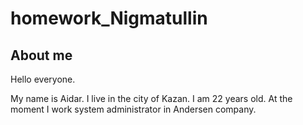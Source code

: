 # homework_Nigmatullin

## About me

Hello everyone.

My name is Aidar. I live in the city of Kazan. I am 22 years old. At the moment I work system administrator in Andersen company.
